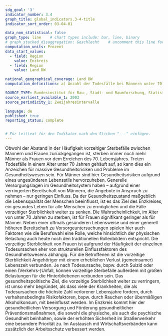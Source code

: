 ```yaml
---
sdg_goal: '3'
indicator_number: 3.4
graph_title: global_indicators.3-4-title 
indicator_sort_order: 03-04-01

data_non_statistical: false
graph_type: line    # chart types include: bar, line, binary
# graph_stacked_disaggregation: Geschlecht    # uncomment this line for stacked bars. eplace "Geschlecht" with the field of aggregation.
computation_units: Prozent
data_start_values:
  - field: Region
    value: Enzkreis
  - field: Region
    value: Land BW

national_geographical_coverage: Land BW
computation_definitions: a) Anzahl der Todesfälle bei Männern unter 70 Jahren je 1.000 Einwohnern; b) Anzahl der Todesfälle bei Frauen unter 70 Jahren je 1.000 Einwohnerinnen

SOURCE_TYPE: Bundesinstitut für Bau-, Stadt- und Raumforschung, Statistisches Landesamt BW
source_earliest_available_1: 2003
source_periodicity_1: Zweijahresintervalle

language: de   
published: true
reporting_status: complete


# Für Leittext für den Indikator nach den Stichen "---" einfügen.
---
```


Obwohl der Abstand in der Häufigkeit vorzeitiger Sterbefälle zwischen Männern und Frauen zurückgegangen ist, sterben immer noch mehr Männer als Frauen vor dem Erreichen des 70. Lebensjahres. Treten Todesfälle in einem Alter unter 70 Jahren gehäuft auf, so kann dies ein Anzeichen für massive Gesundheitsrisiken und Probleme im Gesundheitswesen sein.
Für Männer sind hier Gesundheitsrisiken aufgrund eines ungesünderen Lebensstils hervorzuheben. Generelle Versorgungslagen im Gesundheitssystem haben – aufgrund einer verringerten Bereitschaft von Männern, die Angebote in Anspruch zu nehmen – nur geringen Einfluss. Da der Gesundheitszustand maßgeblich die Lebensqualität der Menschen beeinflusst, ist es das Ziel des Enzkreises, ein gesundes Leben für alle Menschen zu ermöglichen und die Fälle vorzeitiger Sterblichkeit weiter zu senken.
Die Wahrscheinlichkeit, im Alter von unter 70 Jahren zu sterben, ist für Frauen signifikant geringer als für Männer. Neben einer oftmals gesünderen Lebensweise und einer generell höheren Bereitschaft zu Vorsorgeuntersuchungen spielen hier auch Faktoren wie die Berufswahl eine Rolle, welche hinsichtlich der physischen Belastung auch heute noch den traditionellen Rollenbildern entspricht. Die vorzeitige Sterblichkeit von Frauen ist aufgrund der Häufigkeit der einzelnen Todesursachen eher von strukturellen Einflussfaktoren des Gesundheitswesens abhängig.
Für die Betroffenen ist die vorzeitige Sterblichkeit Angehöriger mit einem erheblichen Verlust (gemeinsamer) Lebenszeit verbunden. Je nach Todesursache, bspw. durch Suizid oder einen (Verkehrs-)Unfall, können vorzeitige Sterbefälle außerdem mit großen Belastungen für die Hinterbliebenen verbunden sein.
Das gesundheitspolitische Ziel, die vorzeitige Sterblichkeit weiter zu verringern, ist umso mehr begründet, als dass viele der Krankheiten, die als Todesursachen die höchste Zahl verlorener Lebensjahre fordern, durch verhaltensbedingte Risikofaktoren, bspw. durch Rauchen oder übermäßigen Alkoholkonsum, mit beeinflusst werden. Im Enzkreis kommt hier der gesundheitlichen Versorgung und Förderung gesundheitlicher Präventionsmaßnahmen, die sowohl die physische, als auch die psychische Gesundheit beinhalten, sowie der erhöhten Sicherheit im Straßenverkehr eine besondere Priorität zu. Im Austausch mit Wirtschaftsverbänden kann zusätzlich der Arbeitsschutz verbessert werden.